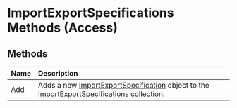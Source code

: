 
# ImportExportSpecifications Methods (Access)

## Methods



|**Name**|**Description**|
|:-----|:-----|
| [Add](c048c45f-15e9-6347-b953-c9a5702d2bc5.md)|Adds a new [ImportExportSpecification](a274faba-6da3-35c5-52fc-3341e8def24a.md) object to the [ImportExportSpecifications](9ddb9b30-36f3-5efb-8b15-69762c660338.md) collection.|
